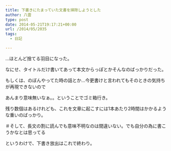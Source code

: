 ```yaml
---
title: 下書きにたまっていた文書を掃除しようとした
author: 八雲
type: post
date: 2014-05-21T19:17:21+00:00
url: /2014/05/2035
tags:
  - 日記

---
```

…ほとんど捨てる羽目になった。
  
なにせ、タイトルだけ書いてあって本文からっぽとかそんなのばっかりだった。
  
もしくは、のぼんやってた時の話とか…今更書けと言われてもそのときの気持ちが再現できないので
  
あんまり意味無いなぁ。。ということでゴミ箱行き。

残り数個はあるけれども、これを文章に起こすには1本あたり2時間はかかるような重いのばっかり。
  
＃そして、長文の割に読んでも意味不明なのは間違いない。でも自分の為に書こうかなとは思ってる

というわけで、下書き放出はこれで終わり。

